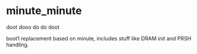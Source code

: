 minute_minute
==================

doot dooo do do doot

boot1 replacement based on minute, includes stuff like DRAM init and PRSH handling.